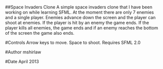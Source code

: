 ##Space Invaders Clone
A simple space invaders clone that I have been working on while learning SFML. At the moment there are only 7 enemies and a single player. Enemies advance down the screen and the player can shoot at enemies. If the player is hit by an enemy the game ends. If the player kills all enemies, the game ends and if an enemy reaches the bottom of the screen the game also ends. 

#Controls
Arrow keys to move. Space to shoot. Requires SFML 2.0

#Author
mshirlaw

#Date
April 2013